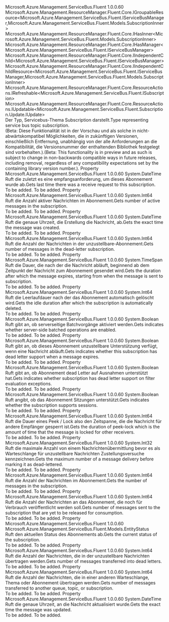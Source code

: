 <Type Name="ISubscription" FullName="Microsoft.Azure.Management.ServiceBus.Fluent.ISubscription">
  <TypeSignature Language="C#" Value="public interface ISubscription : Microsoft.Azure.Management.ResourceManager.Fluent.Core.IGroupableResource&lt;Microsoft.Azure.Management.ServiceBus.Fluent.IServiceBusManager,Microsoft.Azure.Management.ServiceBus.Fluent.Models.SubscriptionInner&gt;, Microsoft.Azure.Management.ResourceManager.Fluent.Core.IHasInner&lt;Microsoft.Azure.Management.ServiceBus.Fluent.Models.SubscriptionInner&gt;, Microsoft.Azure.Management.ResourceManager.Fluent.Core.IHasManager&lt;Microsoft.Azure.Management.ServiceBus.Fluent.IServiceBusManager&gt;, Microsoft.Azure.Management.ResourceManager.Fluent.Core.IIndependentChild&lt;Microsoft.Azure.Management.ServiceBus.Fluent.IServiceBusManager&gt;, Microsoft.Azure.Management.ResourceManager.Fluent.Core.IIndependentChildResource&lt;Microsoft.Azure.Management.ServiceBus.Fluent.IServiceBusManager,Microsoft.Azure.Management.ServiceBus.Fluent.Models.SubscriptionInner&gt;, Microsoft.Azure.Management.ResourceManager.Fluent.Core.ResourceActions.IRefreshable&lt;Microsoft.Azure.Management.ServiceBus.Fluent.ISubscription&gt;, Microsoft.Azure.Management.ResourceManager.Fluent.Core.ResourceActions.IUpdatable&lt;Microsoft.Azure.Management.ServiceBus.Fluent.Subscription.Update.IUpdate&gt;" />
  <TypeSignature Language="ILAsm" Value=".class public interface auto ansi abstract ISubscription implements class Microsoft.Azure.Management.ResourceManager.Fluent.Core.IGroupableResource`2&lt;class Microsoft.Azure.Management.ServiceBus.Fluent.IServiceBusManager, class Microsoft.Azure.Management.ServiceBus.Fluent.Models.SubscriptionInner&gt;, class Microsoft.Azure.Management.ResourceManager.Fluent.Core.IHasId, class Microsoft.Azure.Management.ResourceManager.Fluent.Core.IHasInner`1&lt;class Microsoft.Azure.Management.ServiceBus.Fluent.Models.SubscriptionInner&gt;, class Microsoft.Azure.Management.ResourceManager.Fluent.Core.IHasManager`1&lt;class Microsoft.Azure.Management.ServiceBus.Fluent.IServiceBusManager&gt;, class Microsoft.Azure.Management.ResourceManager.Fluent.Core.IHasName, class Microsoft.Azure.Management.ResourceManager.Fluent.Core.IHasResourceGroup, class Microsoft.Azure.Management.ResourceManager.Fluent.Core.IIndependentChild`1&lt;class Microsoft.Azure.Management.ServiceBus.Fluent.IServiceBusManager&gt;, class Microsoft.Azure.Management.ResourceManager.Fluent.Core.IIndependentChildResource`2&lt;class Microsoft.Azure.Management.ServiceBus.Fluent.IServiceBusManager, class Microsoft.Azure.Management.ServiceBus.Fluent.Models.SubscriptionInner&gt;, class Microsoft.Azure.Management.ResourceManager.Fluent.Core.IResource, class Microsoft.Azure.Management.ResourceManager.Fluent.Core.ResourceActions.IIndexable, class Microsoft.Azure.Management.ResourceManager.Fluent.Core.ResourceActions.IRefreshable`1&lt;class Microsoft.Azure.Management.ServiceBus.Fluent.ISubscription&gt;, class Microsoft.Azure.Management.ResourceManager.Fluent.Core.ResourceActions.IUpdatable`1&lt;class Microsoft.Azure.Management.ServiceBus.Fluent.Subscription.Update.IUpdate&gt;" />
  <TypeSignature Language="DocId" Value="T:Microsoft.Azure.Management.ServiceBus.Fluent.ISubscription" />
  <TypeSignature Language="VB.NET" Value="Public Interface ISubscription&#xA;Implements IGroupableResource(Of IServiceBusManager, SubscriptionInner), IHasInner(Of SubscriptionInner), IHasManager(Of IServiceBusManager), IIndependentChild(Of IServiceBusManager), IIndependentChildResource(Of IServiceBusManager, SubscriptionInner), IRefreshable(Of ISubscription), IUpdatable(Of IUpdate)" />
  <TypeSignature Language="F#" Value="type ISubscription = interface&#xA;    interface IIndependentChildResource&lt;IServiceBusManager, SubscriptionInner&gt;&#xA;    interface IGroupableResource&lt;IServiceBusManager, SubscriptionInner&gt;&#xA;    interface IResource&#xA;    interface IIndexable&#xA;    interface IHasId&#xA;    interface IHasName&#xA;    interface IHasResourceGroup&#xA;    interface IHasManager&lt;IServiceBusManager&gt;&#xA;    interface IHasInner&lt;SubscriptionInner&gt;&#xA;    interface IIndependentChild&lt;IServiceBusManager&gt;&#xA;    interface IRefreshable&lt;ISubscription&gt;&#xA;    interface IUpdatable&lt;IUpdate&gt;" />
  <AssemblyInfo>
    <AssemblyName>Microsoft.Azure.Management.ServiceBus.Fluent</AssemblyName>
    <AssemblyVersion>1.0.0.60</AssemblyVersion>
  </AssemblyInfo>
  <Interfaces>
    <Interface>
      <InterfaceName>Microsoft.Azure.Management.ResourceManager.Fluent.Core.IGroupableResource&lt;Microsoft.Azure.Management.ServiceBus.Fluent.IServiceBusManager,Microsoft.Azure.Management.ServiceBus.Fluent.Models.SubscriptionInner&gt;</InterfaceName>
    </Interface>
    <Interface>
      <InterfaceName>Microsoft.Azure.Management.ResourceManager.Fluent.Core.IHasInner&lt;Microsoft.Azure.Management.ServiceBus.Fluent.Models.SubscriptionInner&gt;</InterfaceName>
    </Interface>
    <Interface>
      <InterfaceName>Microsoft.Azure.Management.ResourceManager.Fluent.Core.IHasManager&lt;Microsoft.Azure.Management.ServiceBus.Fluent.IServiceBusManager&gt;</InterfaceName>
    </Interface>
    <Interface>
      <InterfaceName>Microsoft.Azure.Management.ResourceManager.Fluent.Core.IIndependentChild&lt;Microsoft.Azure.Management.ServiceBus.Fluent.IServiceBusManager&gt;</InterfaceName>
    </Interface>
    <Interface>
      <InterfaceName>Microsoft.Azure.Management.ResourceManager.Fluent.Core.IIndependentChildResource&lt;Microsoft.Azure.Management.ServiceBus.Fluent.IServiceBusManager,Microsoft.Azure.Management.ServiceBus.Fluent.Models.SubscriptionInner&gt;</InterfaceName>
    </Interface>
    <Interface>
      <InterfaceName>Microsoft.Azure.Management.ResourceManager.Fluent.Core.ResourceActions.IRefreshable&lt;Microsoft.Azure.Management.ServiceBus.Fluent.ISubscription&gt;</InterfaceName>
    </Interface>
    <Interface>
      <InterfaceName>Microsoft.Azure.Management.ResourceManager.Fluent.Core.ResourceActions.IUpdatable&lt;Microsoft.Azure.Management.ServiceBus.Fluent.Subscription.Update.IUpdate&gt;</InterfaceName>
    </Interface>
  </Interfaces>
  <Docs>
    <summary>
            <span data-ttu-id="2c2fd-101">Der Typ, Servicebus-Thema Subscription darstellt.</span><span class="sxs-lookup"><span data-stu-id="2c2fd-101">Type representing service bus topic subscription.</span></span>
            </summary>
    <remarks>
            <span data-ttu-id="2c2fd-102">(Beta: Diese Funktionalität ist in der Vorschau und als solche in nicht-abwärtskompatibel Möglichkeiten, die in zukünftigen Versionen, einschließlich Entfernung, unabhängig von der alle Anforderungen an die Kompatibilität, die Versionsnummer der enthaltenden Bibliothek festgelegt sind vorbehalten.).</span><span class="sxs-lookup"><span data-stu-id="2c2fd-102">(Beta: This functionality is in preview and as such is subject to change in non-backwards compatible ways in future releases, including removal, regardless of any compatibility expectations set by the containing library version number.).</span></span>
            </remarks>
  </Docs>
  <Members>
    <Member MemberName="AccessedAt">
      <MemberSignature Language="C#" Value="public DateTime AccessedAt { get; }" />
      <MemberSignature Language="ILAsm" Value=".property instance valuetype System.DateTime AccessedAt" />
      <MemberSignature Language="DocId" Value="P:Microsoft.Azure.Management.ServiceBus.Fluent.ISubscription.AccessedAt" />
      <MemberSignature Language="VB.NET" Value="Public ReadOnly Property AccessedAt As DateTime" />
      <MemberSignature Language="F#" Value="member this.AccessedAt : DateTime" Usage="Microsoft.Azure.Management.ServiceBus.Fluent.ISubscription.AccessedAt" />
      <MemberType>Property</MemberType>
      <AssemblyInfo>
        <AssemblyName>Microsoft.Azure.Management.ServiceBus.Fluent</AssemblyName>
        <AssemblyVersion>1.0.0.60</AssemblyVersion>
      </AssemblyInfo>
      <ReturnValue>
        <ReturnType>System.DateTime</ReturnType>
      </ReturnValue>
      <Docs>
        <summary>
            <span data-ttu-id="2c2fd-103">Ruft die zuletzt es eine empfangsanforderung, um dieses Abonnement wurde ab.</span><span class="sxs-lookup"><span data-stu-id="2c2fd-103">Gets last time there was a receive request to this subscription.</span></span>
            </summary>
        <value>To be added.</value>
        <remarks>To be added.</remarks>
      </Docs>
    </Member>
    <Member MemberName="ActiveMessageCount">
      <MemberSignature Language="C#" Value="public long ActiveMessageCount { get; }" />
      <MemberSignature Language="ILAsm" Value=".property instance int64 ActiveMessageCount" />
      <MemberSignature Language="DocId" Value="P:Microsoft.Azure.Management.ServiceBus.Fluent.ISubscription.ActiveMessageCount" />
      <MemberSignature Language="VB.NET" Value="Public ReadOnly Property ActiveMessageCount As Long" />
      <MemberSignature Language="F#" Value="member this.ActiveMessageCount : int64" Usage="Microsoft.Azure.Management.ServiceBus.Fluent.ISubscription.ActiveMessageCount" />
      <MemberType>Property</MemberType>
      <AssemblyInfo>
        <AssemblyName>Microsoft.Azure.Management.ServiceBus.Fluent</AssemblyName>
        <AssemblyVersion>1.0.0.60</AssemblyVersion>
      </AssemblyInfo>
      <ReturnValue>
        <ReturnType>System.Int64</ReturnType>
      </ReturnValue>
      <Docs>
        <summary>
            <span data-ttu-id="2c2fd-104">Ruft die Anzahl aktiver Nachrichten im Abonnement.</span><span class="sxs-lookup"><span data-stu-id="2c2fd-104">Gets number of active messages in the subscription.</span></span>
            </summary>
        <value>To be added.</value>
        <remarks>To be added.</remarks>
      </Docs>
    </Member>
    <Member MemberName="CreatedAt">
      <MemberSignature Language="C#" Value="public DateTime CreatedAt { get; }" />
      <MemberSignature Language="ILAsm" Value=".property instance valuetype System.DateTime CreatedAt" />
      <MemberSignature Language="DocId" Value="P:Microsoft.Azure.Management.ServiceBus.Fluent.ISubscription.CreatedAt" />
      <MemberSignature Language="VB.NET" Value="Public ReadOnly Property CreatedAt As DateTime" />
      <MemberSignature Language="F#" Value="member this.CreatedAt : DateTime" Usage="Microsoft.Azure.Management.ServiceBus.Fluent.ISubscription.CreatedAt" />
      <MemberType>Property</MemberType>
      <AssemblyInfo>
        <AssemblyName>Microsoft.Azure.Management.ServiceBus.Fluent</AssemblyName>
        <AssemblyVersion>1.0.0.60</AssemblyVersion>
      </AssemblyInfo>
      <ReturnValue>
        <ReturnType>System.DateTime</ReturnType>
      </ReturnValue>
      <Docs>
        <summary>
            <span data-ttu-id="2c2fd-105">Ruft die genaue Uhrzeit, die Erstellung die Nachricht, ab.</span><span class="sxs-lookup"><span data-stu-id="2c2fd-105">Gets the exact time the message was created.</span></span>
            </summary>
        <value>To be added.</value>
        <remarks>To be added.</remarks>
      </Docs>
    </Member>
    <Member MemberName="DeadLetterMessageCount">
      <MemberSignature Language="C#" Value="public long DeadLetterMessageCount { get; }" />
      <MemberSignature Language="ILAsm" Value=".property instance int64 DeadLetterMessageCount" />
      <MemberSignature Language="DocId" Value="P:Microsoft.Azure.Management.ServiceBus.Fluent.ISubscription.DeadLetterMessageCount" />
      <MemberSignature Language="VB.NET" Value="Public ReadOnly Property DeadLetterMessageCount As Long" />
      <MemberSignature Language="F#" Value="member this.DeadLetterMessageCount : int64" Usage="Microsoft.Azure.Management.ServiceBus.Fluent.ISubscription.DeadLetterMessageCount" />
      <MemberType>Property</MemberType>
      <AssemblyInfo>
        <AssemblyName>Microsoft.Azure.Management.ServiceBus.Fluent</AssemblyName>
        <AssemblyVersion>1.0.0.60</AssemblyVersion>
      </AssemblyInfo>
      <ReturnValue>
        <ReturnType>System.Int64</ReturnType>
      </ReturnValue>
      <Docs>
        <summary>
            <span data-ttu-id="2c2fd-106">Ruft die Anzahl der Nachrichten in der unzustellbare-Abonnement.</span><span class="sxs-lookup"><span data-stu-id="2c2fd-106">Gets number of messages in the dead-letter subscription.</span></span>
            </summary>
        <value>To be added.</value>
        <remarks>To be added.</remarks>
      </Docs>
    </Member>
    <Member MemberName="DefaultMessageTtlDuration">
      <MemberSignature Language="C#" Value="public TimeSpan DefaultMessageTtlDuration { get; }" />
      <MemberSignature Language="ILAsm" Value=".property instance valuetype System.TimeSpan DefaultMessageTtlDuration" />
      <MemberSignature Language="DocId" Value="P:Microsoft.Azure.Management.ServiceBus.Fluent.ISubscription.DefaultMessageTtlDuration" />
      <MemberSignature Language="VB.NET" Value="Public ReadOnly Property DefaultMessageTtlDuration As TimeSpan" />
      <MemberSignature Language="F#" Value="member this.DefaultMessageTtlDuration : TimeSpan" Usage="Microsoft.Azure.Management.ServiceBus.Fluent.ISubscription.DefaultMessageTtlDuration" />
      <MemberType>Property</MemberType>
      <AssemblyInfo>
        <AssemblyName>Microsoft.Azure.Management.ServiceBus.Fluent</AssemblyName>
        <AssemblyVersion>1.0.0.60</AssemblyVersion>
      </AssemblyInfo>
      <ReturnValue>
        <ReturnType>System.TimeSpan</ReturnType>
      </ReturnValue>
      <Docs>
        <summary>
            <span data-ttu-id="2c2fd-107">Ruft die Dauer, die nach der die Nachricht abläuft, beginnend ab dem Zeitpunkt der Nachricht zum Abonnement gesendet wird.</span><span class="sxs-lookup"><span data-stu-id="2c2fd-107">Gets the duration after which the message expires, starting from when the message is sent to subscription.</span></span>
            </summary>
        <value>To be added.</value>
        <remarks>To be added.</remarks>
      </Docs>
    </Member>
    <Member MemberName="DeleteOnIdleDurationInMinutes">
      <MemberSignature Language="C#" Value="public long DeleteOnIdleDurationInMinutes { get; }" />
      <MemberSignature Language="ILAsm" Value=".property instance int64 DeleteOnIdleDurationInMinutes" />
      <MemberSignature Language="DocId" Value="P:Microsoft.Azure.Management.ServiceBus.Fluent.ISubscription.DeleteOnIdleDurationInMinutes" />
      <MemberSignature Language="VB.NET" Value="Public ReadOnly Property DeleteOnIdleDurationInMinutes As Long" />
      <MemberSignature Language="F#" Value="member this.DeleteOnIdleDurationInMinutes : int64" Usage="Microsoft.Azure.Management.ServiceBus.Fluent.ISubscription.DeleteOnIdleDurationInMinutes" />
      <MemberType>Property</MemberType>
      <AssemblyInfo>
        <AssemblyName>Microsoft.Azure.Management.ServiceBus.Fluent</AssemblyName>
        <AssemblyVersion>1.0.0.60</AssemblyVersion>
      </AssemblyInfo>
      <ReturnValue>
        <ReturnType>System.Int64</ReturnType>
      </ReturnValue>
      <Docs>
        <summary>
            <span data-ttu-id="2c2fd-108">Ruft die Leerlaufdauer nach der das Abonnement automatisch gelöscht wird.</span><span class="sxs-lookup"><span data-stu-id="2c2fd-108">Gets the idle duration after which the subscription is automatically deleted.</span></span>
            </summary>
        <value>To be added.</value>
        <remarks>To be added.</remarks>
      </Docs>
    </Member>
    <Member MemberName="IsBatchedOperationsEnabled">
      <MemberSignature Language="C#" Value="public bool IsBatchedOperationsEnabled { get; }" />
      <MemberSignature Language="ILAsm" Value=".property instance bool IsBatchedOperationsEnabled" />
      <MemberSignature Language="DocId" Value="P:Microsoft.Azure.Management.ServiceBus.Fluent.ISubscription.IsBatchedOperationsEnabled" />
      <MemberSignature Language="VB.NET" Value="Public ReadOnly Property IsBatchedOperationsEnabled As Boolean" />
      <MemberSignature Language="F#" Value="member this.IsBatchedOperationsEnabled : bool" Usage="Microsoft.Azure.Management.ServiceBus.Fluent.ISubscription.IsBatchedOperationsEnabled" />
      <MemberType>Property</MemberType>
      <AssemblyInfo>
        <AssemblyName>Microsoft.Azure.Management.ServiceBus.Fluent</AssemblyName>
        <AssemblyVersion>1.0.0.60</AssemblyVersion>
      </AssemblyInfo>
      <ReturnValue>
        <ReturnType>System.Boolean</ReturnType>
      </ReturnValue>
      <Docs>
        <summary>
            <span data-ttu-id="2c2fd-109">Ruft gibt an, ob serverseitige Batchvorgänge aktiviert werden.</span><span class="sxs-lookup"><span data-stu-id="2c2fd-109">Gets indicates whether server-side batched operations are enabled.</span></span>
            </summary>
        <value>To be added.</value>
        <remarks>To be added.</remarks>
      </Docs>
    </Member>
    <Member MemberName="IsDeadLetteringEnabledForExpiredMessages">
      <MemberSignature Language="C#" Value="public bool IsDeadLetteringEnabledForExpiredMessages { get; }" />
      <MemberSignature Language="ILAsm" Value=".property instance bool IsDeadLetteringEnabledForExpiredMessages" />
      <MemberSignature Language="DocId" Value="P:Microsoft.Azure.Management.ServiceBus.Fluent.ISubscription.IsDeadLetteringEnabledForExpiredMessages" />
      <MemberSignature Language="VB.NET" Value="Public ReadOnly Property IsDeadLetteringEnabledForExpiredMessages As Boolean" />
      <MemberSignature Language="F#" Value="member this.IsDeadLetteringEnabledForExpiredMessages : bool" Usage="Microsoft.Azure.Management.ServiceBus.Fluent.ISubscription.IsDeadLetteringEnabledForExpiredMessages" />
      <MemberType>Property</MemberType>
      <AssemblyInfo>
        <AssemblyName>Microsoft.Azure.Management.ServiceBus.Fluent</AssemblyName>
        <AssemblyVersion>1.0.0.60</AssemblyVersion>
      </AssemblyInfo>
      <ReturnValue>
        <ReturnType>System.Boolean</ReturnType>
      </ReturnValue>
      <Docs>
        <summary>
            <span data-ttu-id="2c2fd-110">Ruft gibt an, ob dieses Abonnement unzustellbare Unterstützung verfügt, wenn eine Nachricht abläuft.</span><span class="sxs-lookup"><span data-stu-id="2c2fd-110">Gets indicates whether this subscription has dead letter support when a message expires.</span></span>
            </summary>
        <value>To be added.</value>
        <remarks>To be added.</remarks>
      </Docs>
    </Member>
    <Member MemberName="IsDeadLetteringEnabledForFilterEvaluationFailedMessages">
      <MemberSignature Language="C#" Value="public bool IsDeadLetteringEnabledForFilterEvaluationFailedMessages { get; }" />
      <MemberSignature Language="ILAsm" Value=".property instance bool IsDeadLetteringEnabledForFilterEvaluationFailedMessages" />
      <MemberSignature Language="DocId" Value="P:Microsoft.Azure.Management.ServiceBus.Fluent.ISubscription.IsDeadLetteringEnabledForFilterEvaluationFailedMessages" />
      <MemberSignature Language="VB.NET" Value="Public ReadOnly Property IsDeadLetteringEnabledForFilterEvaluationFailedMessages As Boolean" />
      <MemberSignature Language="F#" Value="member this.IsDeadLetteringEnabledForFilterEvaluationFailedMessages : bool" Usage="Microsoft.Azure.Management.ServiceBus.Fluent.ISubscription.IsDeadLetteringEnabledForFilterEvaluationFailedMessages" />
      <MemberType>Property</MemberType>
      <AssemblyInfo>
        <AssemblyName>Microsoft.Azure.Management.ServiceBus.Fluent</AssemblyName>
        <AssemblyVersion>1.0.0.60</AssemblyVersion>
      </AssemblyInfo>
      <ReturnValue>
        <ReturnType>System.Boolean</ReturnType>
      </ReturnValue>
      <Docs>
        <summary>
            <span data-ttu-id="2c2fd-111">Ruft gibt an, ob Abonnement dead Letter auf Ausnahmen unterstützt hat.</span><span class="sxs-lookup"><span data-stu-id="2c2fd-111">Gets indicates whether subscription has dead letter support on filter evaluation exceptions.</span></span>
            </summary>
        <value>To be added.</value>
        <remarks>To be added.</remarks>
      </Docs>
    </Member>
    <Member MemberName="IsSessionEnabled">
      <MemberSignature Language="C#" Value="public bool IsSessionEnabled { get; }" />
      <MemberSignature Language="ILAsm" Value=".property instance bool IsSessionEnabled" />
      <MemberSignature Language="DocId" Value="P:Microsoft.Azure.Management.ServiceBus.Fluent.ISubscription.IsSessionEnabled" />
      <MemberSignature Language="VB.NET" Value="Public ReadOnly Property IsSessionEnabled As Boolean" />
      <MemberSignature Language="F#" Value="member this.IsSessionEnabled : bool" Usage="Microsoft.Azure.Management.ServiceBus.Fluent.ISubscription.IsSessionEnabled" />
      <MemberType>Property</MemberType>
      <AssemblyInfo>
        <AssemblyName>Microsoft.Azure.Management.ServiceBus.Fluent</AssemblyName>
        <AssemblyVersion>1.0.0.60</AssemblyVersion>
      </AssemblyInfo>
      <ReturnValue>
        <ReturnType>System.Boolean</ReturnType>
      </ReturnValue>
      <Docs>
        <summary>
            <span data-ttu-id="2c2fd-112">Ruft angibt, ob das Abonnement Sitzungen unterstützt.</span><span class="sxs-lookup"><span data-stu-id="2c2fd-112">Gets indicates whether the subscription supports sessions.</span></span>
            </summary>
        <value>To be added.</value>
        <remarks>To be added.</remarks>
      </Docs>
    </Member>
    <Member MemberName="LockDurationInSeconds">
      <MemberSignature Language="C#" Value="public long LockDurationInSeconds { get; }" />
      <MemberSignature Language="ILAsm" Value=".property instance int64 LockDurationInSeconds" />
      <MemberSignature Language="DocId" Value="P:Microsoft.Azure.Management.ServiceBus.Fluent.ISubscription.LockDurationInSeconds" />
      <MemberSignature Language="VB.NET" Value="Public ReadOnly Property LockDurationInSeconds As Long" />
      <MemberSignature Language="F#" Value="member this.LockDurationInSeconds : int64" Usage="Microsoft.Azure.Management.ServiceBus.Fluent.ISubscription.LockDurationInSeconds" />
      <MemberType>Property</MemberType>
      <AssemblyInfo>
        <AssemblyName>Microsoft.Azure.Management.ServiceBus.Fluent</AssemblyName>
        <AssemblyVersion>1.0.0.60</AssemblyVersion>
      </AssemblyInfo>
      <ReturnValue>
        <ReturnType>System.Int64</ReturnType>
      </ReturnValue>
      <Docs>
        <summary>
            <span data-ttu-id="2c2fd-113">Ruft die Dauer eines Peek / Lock also den Zeitspanne, die die Nachricht für andere Empfänger gesperrt ist.</span><span class="sxs-lookup"><span data-stu-id="2c2fd-113">Gets the duration of peek-lock which is the amount of time that the message is locked for other receivers.</span></span>
            </summary>
        <value>To be added.</value>
        <remarks>To be added.</remarks>
      </Docs>
    </Member>
    <Member MemberName="MaxDeliveryCountBeforeDeadLetteringMessage">
      <MemberSignature Language="C#" Value="public int MaxDeliveryCountBeforeDeadLetteringMessage { get; }" />
      <MemberSignature Language="ILAsm" Value=".property instance int32 MaxDeliveryCountBeforeDeadLetteringMessage" />
      <MemberSignature Language="DocId" Value="P:Microsoft.Azure.Management.ServiceBus.Fluent.ISubscription.MaxDeliveryCountBeforeDeadLetteringMessage" />
      <MemberSignature Language="VB.NET" Value="Public ReadOnly Property MaxDeliveryCountBeforeDeadLetteringMessage As Integer" />
      <MemberSignature Language="F#" Value="member this.MaxDeliveryCountBeforeDeadLetteringMessage : int" Usage="Microsoft.Azure.Management.ServiceBus.Fluent.ISubscription.MaxDeliveryCountBeforeDeadLetteringMessage" />
      <MemberType>Property</MemberType>
      <AssemblyInfo>
        <AssemblyName>Microsoft.Azure.Management.ServiceBus.Fluent</AssemblyName>
        <AssemblyVersion>1.0.0.60</AssemblyVersion>
      </AssemblyInfo>
      <ReturnValue>
        <ReturnType>System.Int32</ReturnType>
      </ReturnValue>
      <Docs>
        <summary>
            <span data-ttu-id="2c2fd-114">Ruft die maximale Anzahl von einem Nachrichtenübermittlung bevor es als Warteschlange für unzustellbare Nachrichten Zustellungsversuche kennzeichnen.</span><span class="sxs-lookup"><span data-stu-id="2c2fd-114">Gets the maximum number of a message delivery before marking it as dead-lettered.</span></span>
            </summary>
        <value>To be added.</value>
        <remarks>To be added.</remarks>
      </Docs>
    </Member>
    <Member MemberName="MessageCount">
      <MemberSignature Language="C#" Value="public long MessageCount { get; }" />
      <MemberSignature Language="ILAsm" Value=".property instance int64 MessageCount" />
      <MemberSignature Language="DocId" Value="P:Microsoft.Azure.Management.ServiceBus.Fluent.ISubscription.MessageCount" />
      <MemberSignature Language="VB.NET" Value="Public ReadOnly Property MessageCount As Long" />
      <MemberSignature Language="F#" Value="member this.MessageCount : int64" Usage="Microsoft.Azure.Management.ServiceBus.Fluent.ISubscription.MessageCount" />
      <MemberType>Property</MemberType>
      <AssemblyInfo>
        <AssemblyName>Microsoft.Azure.Management.ServiceBus.Fluent</AssemblyName>
        <AssemblyVersion>1.0.0.60</AssemblyVersion>
      </AssemblyInfo>
      <ReturnValue>
        <ReturnType>System.Int64</ReturnType>
      </ReturnValue>
      <Docs>
        <summary>
            <span data-ttu-id="2c2fd-115">Ruft die Anzahl der Nachrichten im Abonnement.</span><span class="sxs-lookup"><span data-stu-id="2c2fd-115">Gets the number of messages in the subscription.</span></span>
            </summary>
        <value>To be added.</value>
        <remarks>To be added.</remarks>
      </Docs>
    </Member>
    <Member MemberName="ScheduledMessageCount">
      <MemberSignature Language="C#" Value="public long ScheduledMessageCount { get; }" />
      <MemberSignature Language="ILAsm" Value=".property instance int64 ScheduledMessageCount" />
      <MemberSignature Language="DocId" Value="P:Microsoft.Azure.Management.ServiceBus.Fluent.ISubscription.ScheduledMessageCount" />
      <MemberSignature Language="VB.NET" Value="Public ReadOnly Property ScheduledMessageCount As Long" />
      <MemberSignature Language="F#" Value="member this.ScheduledMessageCount : int64" Usage="Microsoft.Azure.Management.ServiceBus.Fluent.ISubscription.ScheduledMessageCount" />
      <MemberType>Property</MemberType>
      <AssemblyInfo>
        <AssemblyName>Microsoft.Azure.Management.ServiceBus.Fluent</AssemblyName>
        <AssemblyVersion>1.0.0.60</AssemblyVersion>
      </AssemblyInfo>
      <ReturnValue>
        <ReturnType>System.Int64</ReturnType>
      </ReturnValue>
      <Docs>
        <summary>
            <span data-ttu-id="2c2fd-116">Ruft die Anzahl der Nachrichten an das Abonnement, die noch für Verbrauch veröffentlicht werden soll.</span><span class="sxs-lookup"><span data-stu-id="2c2fd-116">Gets number of messages sent to the subscription that are yet to be released for consumption.</span></span>
            </summary>
        <value>To be added.</value>
        <remarks>To be added.</remarks>
      </Docs>
    </Member>
    <Member MemberName="Status">
      <MemberSignature Language="C#" Value="public Microsoft.Azure.Management.ServiceBus.Fluent.Models.EntityStatus Status { get; }" />
      <MemberSignature Language="ILAsm" Value=".property instance valuetype Microsoft.Azure.Management.ServiceBus.Fluent.Models.EntityStatus Status" />
      <MemberSignature Language="DocId" Value="P:Microsoft.Azure.Management.ServiceBus.Fluent.ISubscription.Status" />
      <MemberSignature Language="VB.NET" Value="Public ReadOnly Property Status As EntityStatus" />
      <MemberSignature Language="F#" Value="member this.Status : Microsoft.Azure.Management.ServiceBus.Fluent.Models.EntityStatus" Usage="Microsoft.Azure.Management.ServiceBus.Fluent.ISubscription.Status" />
      <MemberType>Property</MemberType>
      <AssemblyInfo>
        <AssemblyName>Microsoft.Azure.Management.ServiceBus.Fluent</AssemblyName>
        <AssemblyVersion>1.0.0.60</AssemblyVersion>
      </AssemblyInfo>
      <ReturnValue>
        <ReturnType>Microsoft.Azure.Management.ServiceBus.Fluent.Models.EntityStatus</ReturnType>
      </ReturnValue>
      <Docs>
        <summary>
            <span data-ttu-id="2c2fd-117">Ruft den aktuellen Status des Abonnements ab.</span><span class="sxs-lookup"><span data-stu-id="2c2fd-117">Gets the current status of the subscription.</span></span>
            </summary>
        <value>To be added.</value>
        <remarks>To be added.</remarks>
      </Docs>
    </Member>
    <Member MemberName="TransferDeadLetterMessageCount">
      <MemberSignature Language="C#" Value="public long TransferDeadLetterMessageCount { get; }" />
      <MemberSignature Language="ILAsm" Value=".property instance int64 TransferDeadLetterMessageCount" />
      <MemberSignature Language="DocId" Value="P:Microsoft.Azure.Management.ServiceBus.Fluent.ISubscription.TransferDeadLetterMessageCount" />
      <MemberSignature Language="VB.NET" Value="Public ReadOnly Property TransferDeadLetterMessageCount As Long" />
      <MemberSignature Language="F#" Value="member this.TransferDeadLetterMessageCount : int64" Usage="Microsoft.Azure.Management.ServiceBus.Fluent.ISubscription.TransferDeadLetterMessageCount" />
      <MemberType>Property</MemberType>
      <AssemblyInfo>
        <AssemblyName>Microsoft.Azure.Management.ServiceBus.Fluent</AssemblyName>
        <AssemblyVersion>1.0.0.60</AssemblyVersion>
      </AssemblyInfo>
      <ReturnValue>
        <ReturnType>System.Int64</ReturnType>
      </ReturnValue>
      <Docs>
        <summary>
            <span data-ttu-id="2c2fd-118">Ruft die Anzahl der Nachrichten, die in der unzustellbare Nachrichten übertragen werden.</span><span class="sxs-lookup"><span data-stu-id="2c2fd-118">Gets number of messages transferred into dead letters.</span></span>
            </summary>
        <value>To be added.</value>
        <remarks>To be added.</remarks>
      </Docs>
    </Member>
    <Member MemberName="TransferMessageCount">
      <MemberSignature Language="C#" Value="public long TransferMessageCount { get; }" />
      <MemberSignature Language="ILAsm" Value=".property instance int64 TransferMessageCount" />
      <MemberSignature Language="DocId" Value="P:Microsoft.Azure.Management.ServiceBus.Fluent.ISubscription.TransferMessageCount" />
      <MemberSignature Language="VB.NET" Value="Public ReadOnly Property TransferMessageCount As Long" />
      <MemberSignature Language="F#" Value="member this.TransferMessageCount : int64" Usage="Microsoft.Azure.Management.ServiceBus.Fluent.ISubscription.TransferMessageCount" />
      <MemberType>Property</MemberType>
      <AssemblyInfo>
        <AssemblyName>Microsoft.Azure.Management.ServiceBus.Fluent</AssemblyName>
        <AssemblyVersion>1.0.0.60</AssemblyVersion>
      </AssemblyInfo>
      <ReturnValue>
        <ReturnType>System.Int64</ReturnType>
      </ReturnValue>
      <Docs>
        <summary>
            <span data-ttu-id="2c2fd-119">Ruft die Anzahl der Nachrichten, die in einer anderen Warteschlange, Thema oder Abonnement übertragen werden.</span><span class="sxs-lookup"><span data-stu-id="2c2fd-119">Gets number of messages transferred to another queue, topic, or subscription.</span></span>
            </summary>
        <value>To be added.</value>
        <remarks>To be added.</remarks>
      </Docs>
    </Member>
    <Member MemberName="UpdatedAt">
      <MemberSignature Language="C#" Value="public DateTime UpdatedAt { get; }" />
      <MemberSignature Language="ILAsm" Value=".property instance valuetype System.DateTime UpdatedAt" />
      <MemberSignature Language="DocId" Value="P:Microsoft.Azure.Management.ServiceBus.Fluent.ISubscription.UpdatedAt" />
      <MemberSignature Language="VB.NET" Value="Public ReadOnly Property UpdatedAt As DateTime" />
      <MemberSignature Language="F#" Value="member this.UpdatedAt : DateTime" Usage="Microsoft.Azure.Management.ServiceBus.Fluent.ISubscription.UpdatedAt" />
      <MemberType>Property</MemberType>
      <AssemblyInfo>
        <AssemblyName>Microsoft.Azure.Management.ServiceBus.Fluent</AssemblyName>
        <AssemblyVersion>1.0.0.60</AssemblyVersion>
      </AssemblyInfo>
      <ReturnValue>
        <ReturnType>System.DateTime</ReturnType>
      </ReturnValue>
      <Docs>
        <summary>
            <span data-ttu-id="2c2fd-120">Ruft die genaue Uhrzeit, an die Nachricht aktualisiert wurde.</span><span class="sxs-lookup"><span data-stu-id="2c2fd-120">Gets the exact time the message was updated.</span></span>
            </summary>
        <value>To be added.</value>
        <remarks>To be added.</remarks>
      </Docs>
    </Member>
  </Members>
</Type>